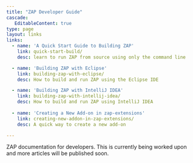 ```yaml
---
title: "ZAP Developer Guide"
cascade:
   EditableContent: true
type: page
layout: links
links:
  - name: 'A Quick Start Guide to Building ZAP'
    link: quick-start-build/
    desc: learn to run ZAP from source using only the command line

  - name: 'Building ZAP with Eclipse'
    link: building-zap-with-eclipse/
    desc: How to build and run ZAP using the Eclipse IDE

  - name: 'Building ZAP with IntelliJ IDEA'
    link: building-zap-with-intellij-idea/
    desc: How to build and run ZAP using IntelliJ IDEA
  
  - name: 'Creating a New Add-on in zap-extensions'
    link: creating-new-addon-in-zap-extensions/
    desc: A quick way to create a new add-on

---
```


ZAP documentation for developers. This is currently being worked upon and more articles will be published soon.
